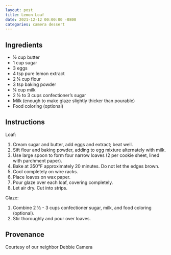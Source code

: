 ```yaml
---
layout: post
title: Lemon Loaf
date: 2021-12-12 00:00:00 -0800
categories: camera dessert
---
```

## Ingredients

- ½ cup butter
- 1 cup sugar
- 3 eggs
- 4 tsp pure lemon extract
- 2 ¼ cup flour
- 3 tsp baking powder
- ¼ cup milk
- 2 ½ to 3 cups confectioner’s sugar
- Milk (enough to make glaze slightly thicker than pourable)
- Food coloring (optional)

## Instructions

Loaf:
1. Cream sugar and butter, add eggs and extract; beat well. 
2. Sift flour and baking powder, adding to egg mixture alternately with milk.
3. Use large spoon to form four narrow loaves (2 per cookie sheet, lined with parchment paper).
4. Bake at 350℉ approximately 20 minutes. Do not let the edges brown.
5. Cool completely on wire racks. 
6. Place loaves on wax paper. 
7. Pour glaze over each loaf, covering completely. 
8. Let air dry. Cut into strips.

Glaze:
1. Combine 2 ½ - 3 cups confectioner sugar, milk, and food coloring (optional).
2. Stir thoroughly and pour over loaves. 

## Provenance
Courtesy of our neighbor Debbie Camera
